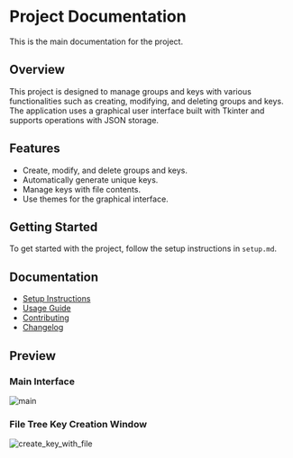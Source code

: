 

# Project Documentation

This is the main documentation for the project.

## Overview

This project is designed to manage groups and keys with various functionalities such as creating, modifying, and deleting groups and keys. The application uses a graphical user interface built with Tkinter and supports operations with JSON storage.

## Features

- Create, modify, and delete groups and keys.
- Automatically generate unique keys.
- Manage keys with file contents.
- Use themes for the graphical interface.

## Getting Started

To get started with the project, follow the setup instructions in `setup.md`.

## Documentation

- [Setup Instructions](docs/setup.md)
- [Usage Guide](docs/usage.md)
- [Contributing](docs/contributing.md)
- [Changelog](docs/changelog.md)


## Preview
### Main Interface
![main](https://github.com/user-attachments/assets/4243ad3b-4b87-492f-b5f6-c0723768c7ed)

### File Tree Key Creation Window
![create_key_with_file](https://github.com/user-attachments/assets/7677a396-0941-40c5-a6a4-2418f9ef0a5b)


